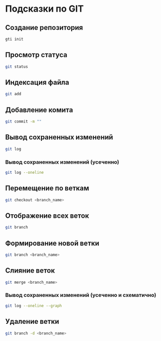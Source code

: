 # Подсказки по GIT

## Создание репозитория
```sh
gti init
```
## Просмотр статуса
```sh
git status
```
## Индексация файла
```sh
git add
```
## Добавление комита
```sh
git commit -m ""
```
## Вывод сохраненных изменений
```sh
git log
```
### Вывод сохраненных изменений (усеченно)
```sh
git log --oneline
```

## Перемещение по веткам
```sh
git checkout <branch_name>
```

## Отображение всех веток
```sh
git branch 
```

## Формирование новой ветки
```sh
git branch <branch_name>
```

## Слияние веток
```sh
git merge <branch_name>
```

### Вывод сохраненных изменений (усеченно и схематично)
```sh
git log --oneline --graph
```
## Удаление ветки
```sh
git branch -d <branch_name>
```